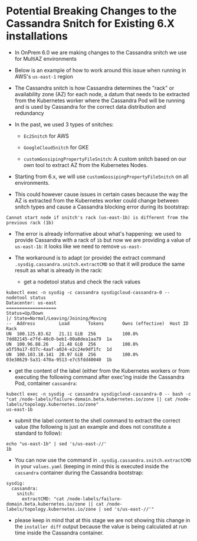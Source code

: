<!-- Space: IONP -->
<!-- Parent: Installer -->
<!-- Parent: Git Synced Docs -->
<!-- Title: Cassandra Snitch Issue When Upgrading to 6.0 -->
<!-- Layout: plain -->

<br />

<!-- Include: ac:toc -->

<br />

# Potential Breaking Changes to the Cassandra Snitch for Existing 6.X installations

- In OnPrem 6.0 we are making changes to the Cassandra snitch we use for MultiAZ environments

- Below is an example of how to work around this issue when running in AWS's `us-east-1` region

- The Cassandra snitch is how Cassandra determines the "rack" or availability zone (AZ) for each node, a datum that needs to be extracted from the Kubernetes worker where the Cassandra Pod will be running and is used by Cassandra for the correct data distribution and redundancy

- In the past, we used 3 types of snitches:

    - `Ec2Snitch` for AWS

    - `GoogleCloudSnitch` for GKE

    - `customGossipingPropertyFileSnitch`: A custom snitch based on our own tool to extract AZ from the Kubernetes Nodes.

- Starting from 6.x, we will use `customGossipingPropertyFileSnitch` on all environments.

- This could however cause issues in certain cases because the way the AZ is extracted from the Kubernetes worker could change between snitch types and cause a Cassandra blocking error during its bootstrap:

```
Cannot start node if snitch's rack (us-east-1b) is different from the previous rack (1b)
```

- The error is already informative about what's happening: we used to provide Cassandra with a rack of `1b` but now we are providing a value of `us-east-1b`: it looks like we need to remove `us-east-`

- The workaround is to adapt (or provide) the extract command `.sysdig.cassandra.snitch.extractCMD` so that it will produce the same result as what is already in the rack:

    - get a nodetool status and check the rack values

```
kubectl exec -n sysdig -c cassandra sysdigcloud-cassandra-0 -- nodetool status
Datacenter: us-east
===================
Status=Up/Down
|/ State=Normal/Leaving/Joining/Moving
--  Address         Load       Tokens       Owns (effective)  Host ID                               Rack
UN  100.125.83.62   21.11 GiB  256          100.0%            7dd82145-e7fd-48c0-beb1-80a8dea1aa79  1a
UN  100.96.88.26    21.48 GiB  256          100.0%            a5f59a17-037c-4aaf-a024-e2c24e9df1fc  1d
UN  100.103.18.141  20.97 GiB  256          100.0%            03e38629-5a31-470a-9513-e7c5fdd40040  1b
```

  - get the content of the label (either from the Kubernetes workers or from executing the following command after exec'ing inside the Cassandra Pod, container `cassandra`:

```
kubectl exec -n sysdig -c cassandra sysdigcloud-cassandra-0 -- bash -c "cat /node-labels/failure-domain.beta.kubernetes.io/zone || cat /node-labels/topology.kubernetes.io/zone"
us-east-1b
```

  - submit the label content to the shell command to extract the correct value (the following is just an example and does not constitute a standard to follow):

```
echo "us-east-1b" | sed 's/us-east-//'
1b
```

  - You can now use the command in `.sysdig.cassandra.snitch.extractCMD` in your `values.yaml` (keeping in mind this is executed inside the `cassandra` container during the Cassandra bootstrap:

```
sysdig:
  cassandra:
    snitch:
      extractCMD: "cat /node-labels/failure-domain.beta.kubernetes.io/zone || cat /node-labels/topology.kubernetes.io/zone | sed 's/us-east-//'"
```

  - please keep in mind that at this stage we are not showing this change in the `installer diff` output because the value is being calculated at run time inside the Cassandra container.
